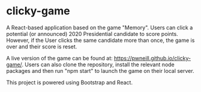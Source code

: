 # clicky-game

A React-based application based on the game "Memory". Users can click a potential (or announced) 2020 Presidential candidate to score points. However, if the User clicks the same candidate more than once, the game is over and their score is reset. 

A live version of the game can be found at:  https://pwneill.github.io/clicky-game/. Users can also clone the repository, install the relevant node packages and then run "npm start" to launch the game on their local server.

This project is powered using Bootstrap and React.

